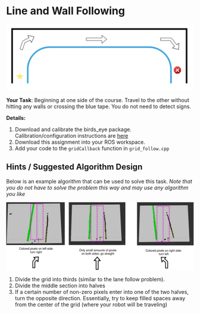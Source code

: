 # Line and Wall Following

![Example](img/course.png)


**Your Task**: Beginning at one side of the course. Travel to the other without hitting any walls or crossing the blue tape. You do not need to detect signs.


**Details:**

  1. Download and calibrate the birds_eye package. Calibration/configuration instructions are [here](https://youtu.be/uj6eqsdXZck)
  2. Download this assignment into your ROS workspace.
  3. Add your code to the `gridCallback` function in `grid_follow.cpp`


## Hints / Suggested Algorithm Design

Below is an example algorithm that can be used to solve this task. *Note that you do not have to solve the problem this way and may use any algorithm you like*

![algorithm](img/algorithm.png)

 1. Divide the grid into thirds (similar to the lane follow problem).
 2. Divide the middle section into halves
 3. If a certain number of non-zero pixels enter into one of the two halves, turn the opposite direction. Essentially, try to keep filled spaces away from the center of the grid (where your robot will be traveling)


